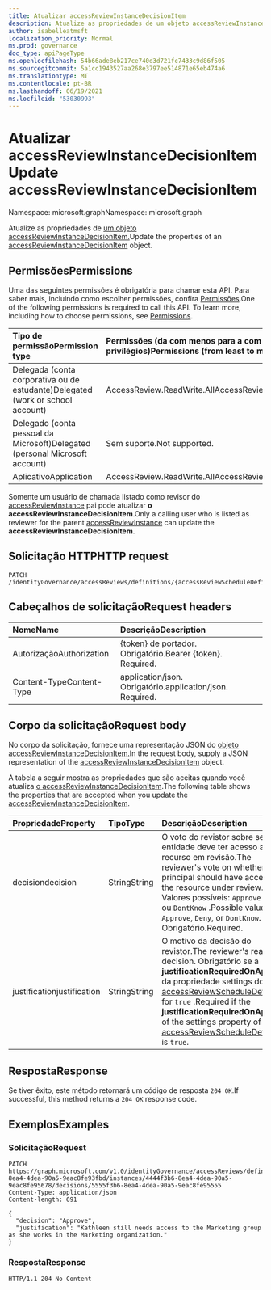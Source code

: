 ```yaml
---
title: Atualizar accessReviewInstanceDecisionItem
description: Atualize as propriedades de um objeto accessReviewInstanceDecisionItem.
author: isabelleatmsft
localization_priority: Normal
ms.prod: governance
doc_type: apiPageType
ms.openlocfilehash: 54b66ade8eb217ce740d3d721fc7433c9d86f505
ms.sourcegitcommit: 5a1cc1943527aa268e3797ee514871e65eb474a6
ms.translationtype: MT
ms.contentlocale: pt-BR
ms.lasthandoff: 06/19/2021
ms.locfileid: "53030993"
---
```

# <a name="update-accessreviewinstancedecisionitem"></a><span data-ttu-id="6b194-103">Atualizar accessReviewInstanceDecisionItem</span><span class="sxs-lookup"><span data-stu-id="6b194-103">Update accessReviewInstanceDecisionItem</span></span>
<span data-ttu-id="6b194-104">Namespace: microsoft.graph</span><span class="sxs-lookup"><span data-stu-id="6b194-104">Namespace: microsoft.graph</span></span>

<span data-ttu-id="6b194-105">Atualize as propriedades de [um objeto accessReviewInstanceDecisionItem.](../resources/accessreviewinstancedecisionitem.md)</span><span class="sxs-lookup"><span data-stu-id="6b194-105">Update the properties of an [accessReviewInstanceDecisionItem](../resources/accessreviewinstancedecisionitem.md) object.</span></span>


## <a name="permissions"></a><span data-ttu-id="6b194-106">Permissões</span><span class="sxs-lookup"><span data-stu-id="6b194-106">Permissions</span></span>
<span data-ttu-id="6b194-p101">Uma das seguintes permissões é obrigatória para chamar esta API. Para saber mais, incluindo como escolher permissões, confira [Permissões](/graph/permissions-reference).</span><span class="sxs-lookup"><span data-stu-id="6b194-p101">One of the following permissions is required to call this API. To learn more, including how to choose permissions, see [Permissions](/graph/permissions-reference).</span></span>

|<span data-ttu-id="6b194-109">Tipo de permissão</span><span class="sxs-lookup"><span data-stu-id="6b194-109">Permission type</span></span>|<span data-ttu-id="6b194-110">Permissões (da com menos para a com mais privilégios)</span><span class="sxs-lookup"><span data-stu-id="6b194-110">Permissions (from least to most privileged)</span></span>|
|:---|:---|
|<span data-ttu-id="6b194-111">Delegada (conta corporativa ou de estudante)</span><span class="sxs-lookup"><span data-stu-id="6b194-111">Delegated (work or school account)</span></span>|<span data-ttu-id="6b194-112">AccessReview.ReadWrite.All</span><span class="sxs-lookup"><span data-stu-id="6b194-112">AccessReview.ReadWrite.All</span></span>|
|<span data-ttu-id="6b194-113">Delegado (conta pessoal da Microsoft)</span><span class="sxs-lookup"><span data-stu-id="6b194-113">Delegated (personal Microsoft account)</span></span>|<span data-ttu-id="6b194-114">Sem suporte.</span><span class="sxs-lookup"><span data-stu-id="6b194-114">Not supported.</span></span>|
|<span data-ttu-id="6b194-115">Aplicativo</span><span class="sxs-lookup"><span data-stu-id="6b194-115">Application</span></span>|<span data-ttu-id="6b194-116">AccessReview.ReadWrite.All</span><span class="sxs-lookup"><span data-stu-id="6b194-116">AccessReview.ReadWrite.All</span></span>|

<span data-ttu-id="6b194-117">Somente um usuário de chamada listado como revisor do [accessReviewInstance](../resources/accessreviewinstance.md) pai pode atualizar **o accessReviewInstanceDecisionItem**.</span><span class="sxs-lookup"><span data-stu-id="6b194-117">Only a calling user who is listed as reviewer for the parent [accessReviewInstance](../resources/accessreviewinstance.md) can update the **accessReviewInstanceDecisionItem**.</span></span>

## <a name="http-request"></a><span data-ttu-id="6b194-118">Solicitação HTTP</span><span class="sxs-lookup"><span data-stu-id="6b194-118">HTTP request</span></span>

<!-- {
  "blockType": "ignored"
}
-->
``` http
PATCH /identityGovernance/accessReviews/definitions/{accessReviewScheduleDefinitionId}/instances/{accessReviewInstanceId}/decisions/{accessReviewInstanceDecisionItemId}
```

## <a name="request-headers"></a><span data-ttu-id="6b194-119">Cabeçalhos de solicitação</span><span class="sxs-lookup"><span data-stu-id="6b194-119">Request headers</span></span>
|<span data-ttu-id="6b194-120">Nome</span><span class="sxs-lookup"><span data-stu-id="6b194-120">Name</span></span>|<span data-ttu-id="6b194-121">Descrição</span><span class="sxs-lookup"><span data-stu-id="6b194-121">Description</span></span>|
|:---|:---|
|<span data-ttu-id="6b194-122">Autorização</span><span class="sxs-lookup"><span data-stu-id="6b194-122">Authorization</span></span>|<span data-ttu-id="6b194-p102">{token} de portador. Obrigatório.</span><span class="sxs-lookup"><span data-stu-id="6b194-p102">Bearer {token}. Required.</span></span>|
|<span data-ttu-id="6b194-125">Content-Type</span><span class="sxs-lookup"><span data-stu-id="6b194-125">Content-Type</span></span>|<span data-ttu-id="6b194-p103">application/json. Obrigatório.</span><span class="sxs-lookup"><span data-stu-id="6b194-p103">application/json. Required.</span></span>|

## <a name="request-body"></a><span data-ttu-id="6b194-128">Corpo da solicitação</span><span class="sxs-lookup"><span data-stu-id="6b194-128">Request body</span></span>
<span data-ttu-id="6b194-129">No corpo da solicitação, fornece uma representação JSON do [objeto accessReviewInstanceDecisionItem.](../resources/accessreviewinstancedecisionitem.md)</span><span class="sxs-lookup"><span data-stu-id="6b194-129">In the request body, supply a JSON representation of the [accessReviewInstanceDecisionItem](../resources/accessreviewinstancedecisionitem.md) object.</span></span>

<span data-ttu-id="6b194-130">A tabela a seguir mostra as propriedades que são aceitas quando você atualiza [o accessReviewInstanceDecisionItem](../resources/accessreviewinstancedecisionitem.md).</span><span class="sxs-lookup"><span data-stu-id="6b194-130">The following table shows the properties that are accepted when you update the [accessReviewInstanceDecisionItem](../resources/accessreviewinstancedecisionitem.md).</span></span>

|<span data-ttu-id="6b194-131">Propriedade</span><span class="sxs-lookup"><span data-stu-id="6b194-131">Property</span></span>|<span data-ttu-id="6b194-132">Tipo</span><span class="sxs-lookup"><span data-stu-id="6b194-132">Type</span></span>|<span data-ttu-id="6b194-133">Descrição</span><span class="sxs-lookup"><span data-stu-id="6b194-133">Description</span></span>|
|:---|:---|:---|
|<span data-ttu-id="6b194-134">decision</span><span class="sxs-lookup"><span data-stu-id="6b194-134">decision</span></span>|<span data-ttu-id="6b194-135">String</span><span class="sxs-lookup"><span data-stu-id="6b194-135">String</span></span>|<span data-ttu-id="6b194-136">O voto do revistor sobre se a entidade deve ter acesso ao recurso em revisão.</span><span class="sxs-lookup"><span data-stu-id="6b194-136">The reviewer's vote on whether the principal should have access to the resource under review.</span></span> <span data-ttu-id="6b194-137">Valores possíveis: `Approve` `Deny` , ou `DontKnow` .</span><span class="sxs-lookup"><span data-stu-id="6b194-137">Possible values: `Approve`, `Deny`, or `DontKnow`.</span></span> <span data-ttu-id="6b194-138">Obrigatório.</span><span class="sxs-lookup"><span data-stu-id="6b194-138">Required.</span></span>|
|<span data-ttu-id="6b194-139">justification</span><span class="sxs-lookup"><span data-stu-id="6b194-139">justification</span></span>|<span data-ttu-id="6b194-140">String</span><span class="sxs-lookup"><span data-stu-id="6b194-140">String</span></span>|<span data-ttu-id="6b194-141">O motivo da decisão do revistor.</span><span class="sxs-lookup"><span data-stu-id="6b194-141">The reviewer's reason for decision.</span></span> <span data-ttu-id="6b194-142">Obrigatório se a **justificationRequiredOnApproval** da propriedade settings do [accessReviewScheduleDefinition](../resources/accessreviewscheduledefinition.md) for `true` .</span><span class="sxs-lookup"><span data-stu-id="6b194-142">Required if the **justificationRequiredOnApproval** of the settings property of the [accessReviewScheduleDefinition](../resources/accessreviewscheduledefinition.md) is `true`.</span></span>|

## <a name="response"></a><span data-ttu-id="6b194-143">Resposta</span><span class="sxs-lookup"><span data-stu-id="6b194-143">Response</span></span>

<span data-ttu-id="6b194-144">Se tiver êxito, este método retornará um código de resposta `204 OK`.</span><span class="sxs-lookup"><span data-stu-id="6b194-144">If successful, this method returns a `204 OK` response code.</span></span>

## <a name="examples"></a><span data-ttu-id="6b194-145">Exemplos</span><span class="sxs-lookup"><span data-stu-id="6b194-145">Examples</span></span>

### <a name="request"></a><span data-ttu-id="6b194-146">Solicitação</span><span class="sxs-lookup"><span data-stu-id="6b194-146">Request</span></span>
<!-- {
  "blockType": "request",
  "name": "update_accessreviewinstancedecisionitem"
}
-->
``` http
PATCH https://graph.microsoft.com/v1.0/identityGovernance/accessReviews/definitions/abadf3b6-8ea4-4dea-90a5-9eac8fe93fbd/instances/4444f3b6-8ea4-4dea-90a5-9eac8fe95678/decisions/5555f3b6-8ea4-4dea-90a5-9eac8fe95555
Content-Type: application/json
Content-length: 691

{
  "decision": "Approve",
  "justification": "Kathleen still needs access to the Marketing group as she works in the Marketing organization."
}
```


### <a name="response"></a><span data-ttu-id="6b194-147">Resposta</span><span class="sxs-lookup"><span data-stu-id="6b194-147">Response</span></span>
<!-- {
  "blockType": "response",
  "truncated": true
}
-->
``` http
HTTP/1.1 204 No Content
```

